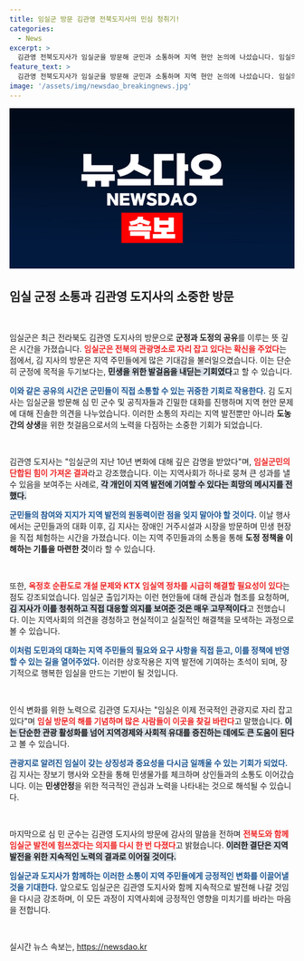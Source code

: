 ```yaml
---
title: 임실군 방문 김관영 전북도지사의 민심 청취기!
categories:
  - News
excerpt: >
  김관영 전북도지사가 임실군을 방문해 군민과 소통하며 지역 현안 논의에 나섰습니다. 임실의 관광명소 발전과 KTX 정차 필요성을 강조한 그는 민생 물가 현장도 직접 살펴보며 지역 발전을 함께 다짐했습니다.
feature_text: >
  김관영 전북도지사가 임실군을 방문해 군민과 소통하며 지역 현안 논의에 나섰습니다. 임실의 관광명소 발전과 KTX 정차 필요성을 강조한 그는 민생 물가 현장도 직접 살펴보며 지역 발전을 함께 다짐했습니다.
image: '/assets/img/newsdao_breakingnews.jpg'
---
```


<p><img src="/assets/img/newsdao_breakingnews.jpg" alt="flaretime 속보" /></p>

<h2 data-ke-size="size26">임실 군정 소통과 김관영 도지사의 소중한 방문</h2>

<p data-ke-size="size16">&nbsp;</p>

<p>임실군은 최근 전라북도 김관영 도지사의 방문으로 <strong>군정과 도정의 공유</strong>를 이루는 뜻 깊은 시간을 가졌습니다. <b><span style="color: #ee2323;">임실군은 전북의 관광명소로 자리 잡고 있다는 확신을 주었다</span></b>는 점에서, 김 지사의 방문은 지역 주민들에게 많은 기대감을 불러일으켰습니다. 이는 단순히 군정에 목적을 두기보다는, <b><span style="background-color: #21538527;">민생을 위한 발걸음을 내딛는 기회였다</span></b>고 할 수 있습니다. </p>

<p><b><span style="color: #1a5490;">이와 같은 공유의 시간은 군민들이 직접 소통할 수 있는 귀중한 기회로 작용한다.</span></b> 김 도지사는 임실군을 방문해 심 민 군수 및 공직자들과 긴밀한 대화를 진행하며 지역 현안 문제에 대해 진솔한 의견을 나누었습니다. 이러한 소통의 자리는 지역 발전뿐만 아니라 <strong>도농 간의 상생</strong>을 위한 첫걸음으로서의 노력을 다짐하는 소중한 기회가 되었습니다.</p>

<p data-ke-size="size16">&nbsp;</p>

<p>김관영 도지사는 "임실군의 지난 10년 변화에 대해 깊은 감명을 받았다"며, <b><span style="color: #ee2323;">임실군민의 단합된 힘이 가져온 결과</span></b>라고 강조했습니다. 이는 지역사회가 하나로 뭉쳐 큰 성과를 낼 수 있음을 보여주는 사례로, <b><span style="background-color: #21538527;">각 개인이 지역 발전에 기여할 수 있다는 희망의 메시지를 전했다.</span></b> </p>

<p><b><span style="color: #1a5490;">군민들의 참여와 지지가 지역 발전의 원동력이란 점을 잊지 말아야 할 것이다.</span></b> 이날 행사에서는 군민들과의 대화 이후, 김 지사는 장애인 거주시설과 시장을 방문하며 민생 현장을 직접 체험하는 시간을 가졌습니다. 이는 지역 주민들과의 소통을 통해 <strong>도정 정책을 이해하는 기틀을 마련한 것</strong>이라 할 수 있습니다.</p>

<p data-ke-size="size16">&nbsp;</p>

<p>또한, <b><span style="color: #ee2323;">옥정호 순환도로 개설 문제와 KTX 임실역 정차를 시급히 해결할 필요성이 있다</span></b>는 점도 강조되었습니다. 임실군 출입기자는 이런 현안들에 대해 관심과 협조를 요청하며, <b><span style="background-color: #21538527;">김 지사가 이를 청취하고 직접 대응할 의지를 보여준 것은 매우 고무적이다</span></b>고 전했습니다. 이는 지역사회의 의견을 경청하고 현실적이고 실질적인 해결책을 모색하는 과정으로 볼 수 있습니다.</p>

<p><b><span style="color: #1a5490;">이처럼 도민과의 대화는 지역 주민들의 필요와 요구 사항을 직접 듣고, 이를 정책에 반영할 수 있는 길을 열어주었다.</span></b> 이러한 상호작용은 지역 발전에 기여하는 초석이 되며, 장기적으로 행복한 임실을 만드는 기반이 될 것입니다.</p>

<p data-ke-size="size16">&nbsp;</p>

<p>인식 변화를 위한 노력으로 김관영 도지사는 "임실은 이제 전국적인 관광지로 자리 잡고 있다"며 <b><span style="color: #ee2323;">임실 방문의 해를 기념하며 많은 사람들이 이곳을 찾길 바란다</span></b>고 말했습니다. <b><span style="background-color: #21538527;">이는 단순한 관광 활성화를 넘어 지역경제와 사회적 유대를 증진하는 데에도 큰 도움이 된다</span></b>고 볼 수 있습니다. </p>

<p><b><span style="color: #1a5490;">관광지로 알려진 임실이 갖는 상징성과 중요성을 다시금 일깨울 수 있는 기회가 되었다.</span></b> 김 지사는 장보기 행사와 오찬을 통해 민생물가를 체크하며 상인들과의 소통도 이어갔습니다. 이는 <strong>민생안정</strong>을 위한 적극적인 관심과 노력을 나타내는 것으로 해석될 수 있습니다.</p>

<p data-ke-size="size16">&nbsp;</p>

<p>마지막으로 심 민 군수는 김관영 도지사의 방문에 감사의 말씀을 전하며 <b><span style="color: #ee2323;">전북도와 함께 임실군 발전에 힘쓰겠다는 의지를 다시 한 번 다졌다</span></b>고 밝혔습니다. <b><span style="background-color: #21538527;">이러한 결단은 지역 발전을 위한 지속적인 노력의 결과로 이어질 것이다.</span></b></p>

<p><b><span style="color: #1a5490;">임실군과 도지사가 함께하는 이러한 소통이 지역 주민들에게 긍정적인 변화를 이끌어낼 것을 기대한다.</span></b> 앞으로도 임실군은 김관영 도지사와 함께 지속적으로 발전해 나갈 것임을 다시금 강조하며, 이 모든 과정이 지역사회에 긍정적인 영향을 미치기를 바라는 마음을 전합니다.</p>

<p data-ke-size="size16">&nbsp;</p>
실시간 뉴스 속보는, <a href="https://newsdao.kr" rel="dofollow">https://newsdao.kr</a>


